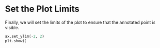 # Set the Plot Limits

Finally, we will set the limits of the plot to ensure that the annotated point is visible.

```python
ax.set_ylim(-2, 2)
plt.show()
```

